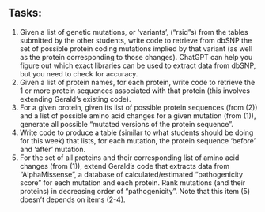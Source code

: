 ## Tasks:
1. Given a list of genetic mutations, or ‘variants’, (“rsid”s) from the tables submitted by the other students, write code to retrieve from dbSNP the set of possible protein coding mutations implied by that variant (as well as the protein corresponding to those changes). ChatGPT can help you figure out which exact libraries can be used to extract data from dbSNP, but you need to check for accuracy.
2. Given a list of protein names, for each protein, write code to retrieve the 1 or more protein sequences associated with that protein (this involves extending Gerald’s existing code).
3. For a given protein, given its list of possible protein sequences (from (2)) and a list of possible amino acid changes for a given mutation (from (1)), generate all possible “mutated versions of the protein sequence”.
4. Write code to produce a table (similar to what students should be doing for this week) that lists, for each mutation, the protein sequence ‘before’ and ‘after’ mutation.
5. For the set of all proteins and their corresponding list of amino acid changes (from (1)), extend Gerald’s code that extracts data from “AlphaMissense”, a database of calculated/estimated “pathogenicity score” for each mutation and each protein. Rank mutations (and their proteins) in decreasing order of “pathogenicity”. Note that this item (5) doesn’t depends on items (2-4).

